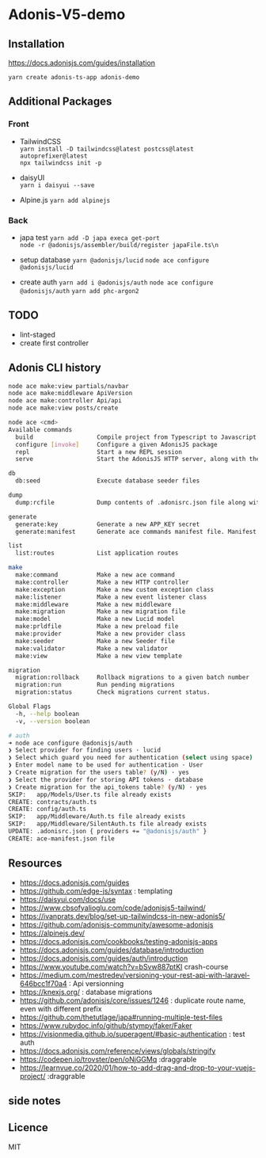 # Adonis-V5-demo

## Installation

<https://docs.adonisjs.com/guides/installation>

`yarn create adonis-ts-app adonis-demo`

## Additional Packages

### Front

- TailwindCSS  
  `yarn install -D tailwindcss@latest postcss@latest autoprefixer@latest`  
  `npx tailwindcss init -p`

- daisyUI  
  `yarn i daisyui --save`

- Alpine.js
  `yarn add alpinejs`

### Back

- japa test
  `yarn add -D japa execa get-port`  
  `node -r @adonisjs/assembler/build/register japaFile.ts\n`

- setup database
  `yarn @adonisjs/lucid`
  `node ace configure @adonisjs/lucid`

- create auth
  `yarn add i @adonisjs/auth`
  `node ace configure @adonisjs/auth`
  `yarn add phc-argon2`

## TODO

- lint-staged
- create first controller

## Adonis CLI history

```bash
node ace make:view partials/navbar
node ace make:middleware ApiVersion
node ace make:controller Api/api
node ace make:view posts/create
```

```sh
node ace <cmd>
Available commands
  build                  Compile project from Typescript to Javascript. Also compiles the frontend assets if using webpack encore
  configure [invoke]     Configure a given AdonisJS package
  repl                   Start a new REPL session
  serve                  Start the AdonisJS HTTP server, along with the file watcher. Also starts the webpack dev server when webpack encore is installed

db
  db:seed                Execute database seeder files

dump
  dump:rcfile            Dump contents of .adonisrc.json file along with defaults

generate
  generate:key           Generate a new APP_KEY secret
  generate:manifest      Generate ace commands manifest file. Manifest file speeds up commands lookup

list
  list:routes            List application routes

make
  make:command           Make a new ace command
  make:controller        Make a new HTTP controller
  make:exception         Make a new custom exception class
  make:listener          Make a new event listener class
  make:middleware        Make a new middleware
  make:migration         Make a new migration file
  make:model             Make a new Lucid model
  make:prldfile          Make a new preload file
  make:provider          Make a new provider class
  make:seeder            Make a new Seeder file
  make:validator         Make a new validator
  make:view              Make a new view template

migration
  migration:rollback     Rollback migrations to a given batch number
  migration:run          Run pending migrations
  migration:status       Check migrations current status.

Global Flags
  -h, --help boolean
  -v, --version boolean
```

```bash
# auth
➜ node ace configure @adonisjs/auth
❯ Select provider for finding users · lucid
❯ Select which guard you need for authentication (select using space) · web, api
❯ Enter model name to be used for authentication · User
❯ Create migration for the users table? (y/N) · yes
❯ Select the provider for storing API tokens · database
❯ Create migration for the api_tokens table? (y/N) · yes
SKIP:   app/Models/User.ts file already exists
CREATE: contracts/auth.ts
CREATE: config/auth.ts
SKIP:   app/Middleware/Auth.ts file already exists
SKIP:   app/Middleware/SilentAuth.ts file already exists
UPDATE: .adonisrc.json { providers += "@adonisjs/auth" }
CREATE: ace-manifest.json file
```

## Resources

- <https://docs.adonisjs.com/guides>
- <https://github.com/edge-js/syntax> : templating
- <https://daisyui.com/docs/use>
- <https://www.cbsofyalioglu.com/code/adonisjs5-tailwind/>
- <https://ivanprats.dev/blog/set-up-tailwindcss-in-new-adonis5/>
- <https://github.com/adonisjs-community/awesome-adonisjs>
- <https://alpinejs.dev/>
- <https://docs.adonisjs.com/cookbooks/testing-adonisjs-apps>
- <https://docs.adonisjs.com/guides/database/introduction>
- <https://docs.adonisjs.com/guides/auth/introduction>
- <https://www.youtube.com/watch?v=bSvw887ptKI> crash-course
- <https://medium.com/mestredev/versioning-your-rest-api-with-laravel-646bcc1f70a4> : Api versionning
- <https://knexjs.org/> : database migrations
- <https://github.com/adonisjs/core/issues/1246> : duplicate route name, even with different prefix
- <https://github.com/thetutlage/japa#running-multiple-test-files>
- <https://www.rubydoc.info/github/stympy/faker/Faker>
- <https://visionmedia.github.io/superagent/#basic-authentication> : test auth
- <https://docs.adonisjs.com/reference/views/globals/stringify>
- <https://codepen.io/trovster/pen/oNjGGMq> :draggrable
- <https://learnvue.co/2020/01/how-to-add-drag-and-drop-to-your-vuejs-project/> :draggrable

## side notes

## Licence

MIT
